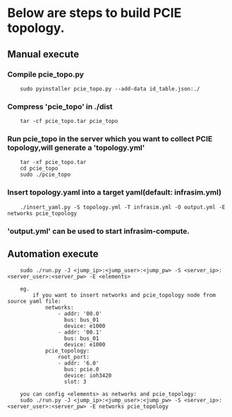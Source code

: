 # Below are steps to build PCIE topology.

## Manual execute
### Compile pcie_topo.py

        sudo pyinstaller pcie_topo.py --add-data id_table.json:./ 
 
### Compress 'pcie_topo' in ./dist

        tar -cf pcie_topo.tar pcie_topo 

### Run pcie_topo in the server which you want to collect PCIE topology,will generate a 'topology.yml'
   
        tar -xf pcie_topo.tar
        cd pcie_topo
        sudo ./pcie_topo

### Insert topology.yaml into a target yaml(default: infrasim.yml)

        ./insert_yaml.py -S topology.yml -T infrasim.yml -O output.yml -E networks pcie_topology
 
### 'output.yml' can be used to start infrasim-compute.

## Automation execute

        sudo ./run.py -J <jump_ip>:<jump_user>:<jump_pw> -S <server_ip>:<server_user>:<server_pw> -E <elements>

        eg.
            if you want to insert networks and pcie_topology node from source yaml file:
                networks:
                    - addr: '00.0'
                      bus: bus_01
                      device: e1000
                    - addr: '00.1'
                      bus: bus_01
                      device: e1000
                pcie_topology:
                    root_port:
                    - addr: '6.0'
                      bus: pcie.0
                      device: ioh3420
                      slot: 3

        you can config <elements> as networks and pcie_topology:
        sudo ./run.py -J <jump_ip>:<jump_user>:<jump_pw> -S <server_ip>:<server_user>:<server_pw> -E networks pcie_topology
